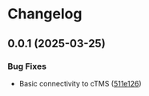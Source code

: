 # Changelog

## 0.0.1 (2025-03-25)


### Bug Fixes

* Basic connectivity to cTMS ([511e126](https://github.com/mauriciolauffer/ctms/commit/511e1262006e60c7d1be2ad50d8586e994611c71))
